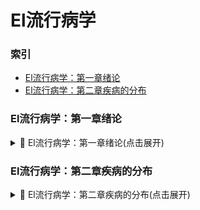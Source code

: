 # El流行病学


### 索引

- [El流行病学：第一章绪论](#el流行病学第一章绪论)
- [El流行病学：第二章疾病的分布](#el流行病学第二章疾病的分布)




### El流行病学：第一章绪论
<details><summary>📘 El流行病学：第一章绪论(点击展开)</summary>

**流行病学（Epidemiology）：**
流行病学是研究人群中**疾病**与**健康状况**的**分布**及其**影响因素**，并研究**防制疾病**及**促进健康**的**策略和措施**的科学。

- 原理：
  - 疾病与健康在人群中的**分布**；
  - 疾病的**发病过程**；
  - **人与环境**的关系；
  - **病因**论；
  - **病因推断**的原则；
  - 疾病防治的**原则和策略**；
  - 疾病发展的**数学模型**。

- 特征：
  - **群体**的特征；
  - **对比**的特征；
  - **概率论**和数理统计学的特征；
  - **社会心理**的特征；
  - **预防为主**的特征；
  - **发展**的特征。


- 挑战与展望：
  - **宏观**与微观并举；
  - **传染病**和非传染病并重；
  - 重视**人群健康**和生活质量研究；
  - 发展**应急**和**现场**流行病学；
  - 重视流行病学研究中的**伦理**学问题；
  - 强化流行病学在**循证实践**中的作用。


- 研究方法：

![01第一章绪论_研究方法](05预防专业课\01流行病学\04El流行病学\01图片\01研究方法.png)

- 应用：
  - (常规)**疾病**预防和**健康**促进；
  - (常规)疾病的**监测**；
  - (深入)疾病**病因**和**危险因素**的研究；
  - (深入)疾病的**自然史**；
  - (特殊)疾病防治的**效果评价**。


<br>[返回章标题](#el流行病学第一章绪论)

<br>[返回索引](#索引)


</details>








### El流行病学：第二章疾病的分布


<details><summary>📘 El流行病学：第二章疾病的分布(点击展开)</summary>



#### 第一节 疾病频率测量指标
##### 一、发病频率测量指标
###### （一）发病率
发病率（incidence rate）：是指一定期间内，一定范围人群中某病新发生病例出现的频率。

$$发病率=\frac{一定时期内某人群中某病新病例数}{同期该人群暴露人口数}K$$


- 应用：
  - 了解疾病**流行特征**（描述**疾病分布**）；
  - 探讨**病因因素**；
  - 提出**病因假说**；
  - **评价**防制措施的效果；
  - **疾病监测**资料；
  - **前瞻性研究**。

###### （二）罹患率

罹患率（attack rate）：测量某人群某病**新病例**发生频率的指标，通常指在某一局限范围**短时间**内的发病率。


- 应用：
  - 局部地区疾病的暴发；
  - 食物中毒；
  - 传染病；
  - 职业中毒暴发。


###### （三）续发率

续发率（secondary attack rate，SAR）：也称二代发病率，指在某些传染病**最短潜伏期到最长潜伏期**之间，**易感接触者**中**发病**人数占所有易感接触者总数的百分比。

- 应用：
  - 比较**传染病传染力**的强弱；
  - 分析**传染病流行因素**；
  - **评价**卫生防疫措施效果。

##### 二、患病频率测量指标

###### （一）患病率

患病率（prevalence）：也称现患率，是指某特定时间内总人口中某病**新旧病例**所占的比例。


- 影响患病率的原因：
  - 升高的主要因素：
    - **新病例**增加（即发病率增高）；
    - **治疗水平**提高，患者免于死亡，但未痊愈，病程延长；
    - 未治愈者的**寿命延长**；
    - **病例迁入**；
    - 健康者迁出；
    - 易感者迁入；
    - 诊断水平提高；
    - 报告率提高。
  - 降低的主要因素：
    - 新病例减少（发病率下降）；
    - 病死率增高；
    - 病程缩短；
    - 治愈率提高；
    - 健康者迁入；
    - 病例迁出。


- 患病率与发病率、病程的关系：当某地某病的发病率和该病的病程在相当长时间内保持稳定时，患病率=发病率×病程。


- 应用：
  - 病程较长慢性病的发生或流行情况；
  - 评价疾病对人群健康的影响程度；
  - 为医疗设施规划，估计医院床位周转，卫生设施及人力需要量，医疗质量的评估和医疗费用的投入等提供科学依据；
  - 现况研究的常用指标。

- 患病率与发病率的比较 ：

![02患病率与发病率的比较](05预防专业课\01流行病学\04El流行病学\01图片\02发病率VS患病率.png)


###### （二）感染率

感染率（prevalence of infection）：指在某时间内**被检人群中**某病原体现有感染者人数所占的比例，通常用百分率表示。

- 应用：
  - 评价人群健康状况；
  - 研究某些传染病或寄生虫病的感染情况和评价防治工作效果；
  - 估计疾病的流行态势和制定防治措施提供依据。


##### 三、死亡与生存频率
###### （一）死亡率
死亡率（mortality rate）：表示在一定期间内，某人群中总死亡人数在该人群中所占的比例，是测量人群死亡危险最常用的指标。

- 应用：
  - 死亡率是反映一个人群总死亡水平的指标，用于衡量某一时期，某一地区人群死亡危险性的大小；
  - 反应一个地区不同时期人群的健康状况和卫生保健工作的水平；
  - 为该地区卫生保健工作的需求和规划提供科学依据；
  - 病因探讨的指标；
  - 用于探讨病因和评价防治措施。


###### (二)病死率
病死率(case fatalityrate):一定时期内因某病死亡者占该病患者的比例，表示某病患者因该病死亡的危险性。

- 应用：表示确诊某病者的死亡概率，可反映疾病的严重程度，也可反映医疗水平和诊治能力，常用于急性传染病，较少用于慢性病。

- 死亡率和病死率的区别：

![03死亡率和病死率的区别](05预防专业课\01流行病学\04El流行病学\01图片\03死亡率和病死率的区别.png)

###### （三）生存率
生存率（survival rate）：指接受某种治疗的病人或某病患者中，经 n 年随访尚存活的病人数所占的比例。

- 应用：
  - 反映疾病对生命的危害程度，可用于评价某些病程较长疾病的远期疗效，常用于癌症、心血管疾病、结核病等慢性疾病的研究。

##### 四、疾病负担指标

###### （一）潜在减寿年数

潜在减寿年数（potential years of life lost，PYLL）：是某病某年龄组人群死亡者的期望寿命与实际死亡年龄之差的总和，即死亡所造成的寿命损失。


- 应用：
  - 是人群中疾病负担测量的一个**直接指标**，也是评价人群健康水平的一个重要指标，强调了**早死**对人群健康的损害。
    - （1）可用于比较**不同疾病**所致的寿命减少年数
    - （2）比较**不同地区**及**不同时间**潜在减寿年数的特点及变化趋势
    - （3）**筛选**确定**重点卫生问题**或**重点疾病**
    - （4）适用于防治措施效果的**评价**和卫生政策的**分析**


###### （二）伤残调整寿命年

伤残调整寿命年（disability adjusted life year，DALY）：是指从发病到死亡所损失的全部健康寿命年，包括因早死所致的寿命损失年和疾病所致伤残引起的健康寿命损失年两部分。

- 应用：
- （1）确定不同病种疾病负担，帮助确定危害人群的**主要病种**、**重点人群**、**高发地区**，**为制定防治重点提供依据**。
- （2）比较评价地区间卫生健康状况，了解干预措施效果
- （3）进行卫生经济学评价

#### 第二节 疾病流行强度
##### 一、散发
散发（sporadic）：指发病率呈历年的一般水平，各病例间在发病时间和地点上无明显联系。

- 原因：
  - （1）**病后免疫力持久**的疾病，或因**预防接种**使人群维持一定免疫水平的疾病常呈散发，如麻疹。
  - （2）以**隐性感染**为主的疾病，常以散发形式存在，如脊髓灰质炎、乙型脑炎等。
  - （3）**传播机制不容易实现**的传染病也可出现散发，如斑疹伤寒、炭疽等。
  - （4）某些**长潜伏期**传染病也以散发形式存在，如麻风。

##### 二、暴发
暴发（outbreak）：是指在一个**局部地区**或**集体单位**中，**短时间内突然发生很多症状相同的病人**。


- 调查步骤：
  - 组织和准备；
  - 核实诊断；
  - 确定暴发的存在；
  - 病例定义；
  - 病例发现与核实；
  - 描述疾病的三间分布；
  - 建立假设及验证假设；
  - 完善现场调查；
  - 实施控制措施；
  - 总结报告。

##### 三、流行
流行（epidemic）：是指在某地区某病的发病率显著超过该病历年发病率水平。


##### 四、大流行
大流行（pandemic）：某病发病率显著超过该病历年发病率水平，疾病蔓延迅速，涉及地区广，在短期内跨越省界、国界甚至洲界形成世界性流行。


#### 第三节 疾病的分布

> 疾病的分布是流行病学研究中重要的内容；
> 是描述性研究的核心；
> 是分析性研究的基础；
> 是制定疾病防制策略和措施的依据。

疾病分布：是指**疾病**在不同人群、不同时间、不同地区的**存在状态**及**发生发展规律**，主要描述疾病**发病、患病和死亡**的群体现象。

- 研究意义：
  - （1）了解疾病的分布特点是人类认识疾病的基础和起点，是描述性研究的主要内容，也是分析性疾病的基础。
  - （2）通过描述疾病的三间分布，探索疾病流行规律及其影响因素，为探索病因提供基础数据，为制订和评价防治疾病及促进健康的策略和措施提供科学依据。



##### 一、人群分布
###### （一）年龄
- 目的：几乎所有疾病的发生及发展均与年龄有相当密切的关系，研究疾病的年龄分布，
  - 有助于深入认识疾病的分布规律，
  - 探索流行因素，
  - 为疾病研究和疾病的预防与控制提供基本线索。

- 方法：
  - （1）横断面研究（cross sectional analysis）
主要分析同一时期不同年龄组或不同年代各年龄组的发病率、患病率或死亡率的变化，多用于某时期传染病或潜伏期较短疾病的年龄分
析。
    - （2）出生队列分析（birth cohort analysis ）
同一时期出生的一组人群称为出生队列，对其随访若干年，以观察发病情况。是利用出生队列资料将疾病年龄分布和时间分布结合起来描述的方法。该方法在评价疾病的年龄分布长期变化趋势及提供病因线索等方面具有很大意义。它可以明确地呈现致病因子与年龄的关系，有助于探明年龄、所处时代暴露特点及经历在疾病的频率变化中的作用。


- 差异的原因：
  - （1）**机体自身**因素：免疫力差异、易感性差异
  - （2）**环境**因素：暴露情况差异
  - （3）**致病因子**的变化：恶性肿瘤有年轻化趋势


###### （二）性别
###### （三）职业
在研究职业与疾病的关系时应主要考虑的因素：
- （1）职业是劳动者所处的作业环境、社会经济地位、卫生文化水平、体力劳动强度和精神紧张程度等因素的综合指标。
- （2）疾病的职业分布与作业环境致病因子暴露有关。
- （3）职业相关致病因子的暴露及其作用与劳动条件、防护设施有关。
- （4）不同职业人群疾病种类不同，防制重点各异。
- （5）职业暴露时间及既往职业史对疾病发生的影响。


###### （四）种族和民族
###### （五）婚姻与家庭
###### （六）行为生活方式

##### 二、地区分布

疾病在不同地区的分布特征反映出致病因子在这些地区作用的差别，
根本的原因是由于疾病的危险因素的分布和致病条件不同所造成的。

###### （一）国家间及国家内不同地区的分布
###### （二）城乡分布
###### （三）地区聚集性（endemic clustering）

某地区发病及患病等疾病频率高于周围地区的情况。
提示该地区特定的致病因子对人群健康产生了影响。


- 意义：
  - 提示一个感染因子的作用；
  - 提示局部环境污染的存在

- **地方性**（endemic）：
  - 由于自然因素或社会因素的影响，某种疾病经常存在于某一地区或只在一定范围人群中发生，而不需自外地输入时称为地方性。
    - （1）**统计地方性**：由于生活条件、卫生条件和宗教信仰等社会因素使某一地区某些疾病的发病率长期显著高于其他地区，与该地区自然环境关联甚微，称统计地方性。
    - （2）**自然地方性**：某些疾病受自然环境影响只在某一特定地区存在的情况称为自然地方性。
    - （3）**自然疫源性**：某些疾病的病原体在繁衍种属过程中不依赖于人，而在野生动物或家畜中传播，人是偶然介入该环节时受到感染，称为自然疫源性。

###### （四）地方性疾病
地方性疾病（endemic disease）：指局限于**某些特定地区**内**相对稳定**并**经常发生**的疾病。

- 判断一种疾病是否属于地方性疾病的依据是：
  - （1）该地区的居民发病率高
  - （2）其它地区居住的人群发病率低，甚至不发病
  - （3）迁入该地区一段时间后，其发病率和当地居民一致
  - （4）迁出该地区后，发病率下降，患病症状减轻或自愈
  - （5）当地的易感动物也可发生同样的疾病


##### 三、时间分布

###### （一）短期波动（rapid fluctuation）
一般是指持续几天、几周或几个月的疾病流行或疫情暴发，是疾病的特殊存在方式。

###### （二）季节性（seasonal variatio，seasonality）

疾病在一定季节内呈现发病率增高的现象。
###### （三）周期性（cyclic variation，periodicity）

指疾病频率按照一定的时间间隔，有规律的起伏波动，每隔若干年出现一个流行高峰的现象。

- 影响疾病周期性及间隔时间的常见原因：
  - （1）人口密集、交通拥挤和卫生条件差等因素利于疾病的传播。
  - （2）传播机制容易实现的疾病，当易感者积累到足够数量便可迅速传播。而疾病流行后，新的易感者积累的速度，特别是新生儿的增加，影响疾病周期间隔的时间，累积速度越快，间隔越短。
  - （3）病后可形成稳固免疫的疾病，一度流行后发病率可迅速下降，流行后人群免疫水平持续时间越久，周期间隔越长。
  - （4）还取决于病原体变异及其变异的速度。


- 影响周期性时间间隔的因素：
  - （1）易感者的数量
  - （2）人群免疫持续时间的长短
  - （3）病原体变异速度

###### （四）长期趋势（secular trend，secular change）

也称长期变异或长期变动，是指在一个比较长的时间内，通常为几年或几十年，疾病的临床特征、分布状态、流行强度等方面所发生的变化。


##### 四、疾病的人群、地区、时间分布的综合描述

移民流行病学 （migrant epidemiology）：是探讨疾病病因的一种方法。它是通过观察疾病在移民、移居地当地居民及原居地人群间的发病率或死亡率的差异，从而探讨疾病的发生与遗传因素或环境因素的关系。

- 移民流行病学研究应遵循的原则：
  - 若某病发病率或死亡率的差别主要是环境因素作用的结果，则该病在移民人群中的发病率或死亡率与原住国（地区）人群不同，而接近移居国（地区）当地人群的发病率或死亡率。
  - 若该病发病率或死亡率的差别主要与遗传因素有关，则移民人群与原住国（地区）人群的发病率或死亡率近似，而不同于移居国（地区）当地人群。


<br>[返回章标题](#el流行病学第二章疾病的分布)

<br>[返回索引](#索引)

</details>









